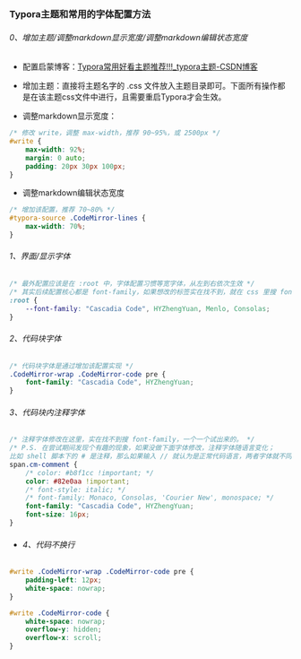 ### Typora主题和常用的字体配置方法

###### 0、增加主题/调整markdown显示宽度/调整markdown编辑状态宽度

- 配置启蒙博客：[Typora常用好看主题推荐!!!_typora主题-CSDN博客](https://blog.csdn.net/weixin_52023681/article/details/120251523)

- 增加主题：直接将主题名字的 .css 文件放入主题目录即可。下面所有操作都是在该主题css文件中进行，且需要重启Typora才会生效。
- 调整markdown显示宽度：

```css
/* 修改 write，调整 max-width，推荐 90~95%，或 2500px */
#write {
    max-width: 92%;
    margin: 0 auto;
    padding: 20px 30px 100px;
}
```

- 调整markdown编辑状态宽度

```css
/* 增加该配置，推荐 70~80% */
#typora-source .CodeMirror-lines {
    max-width: 70%;
}
```



###### 1、界面/显示字体

```css
/* 最外配置应该是在 :root 中，字体配置习惯等宽字体，从左到右依次生效 */
/* 其实后续配置核心都是 font-family，如果想改的标签实在找不到，就在 css 里搜 font-family。XD */
:root {
    --font-family: "Cascadia Code", HYZhengYuan, Menlo, Consolas;
}
```



###### 2、代码块字体

```css
/* 代码块字体是通过增加该配置实现 */
.CodeMirror-wrap .CodeMirror-code pre {
    font-family: "Cascadia Code", HYZhengYuan;
}
```



###### 3、代码块内注释字体

```css
/* 注释字体修改在这里，实在找不到搜 font-family，一个一个试出来的。 */
/* P.S. 在尝试期间发现个有趣的现象，如果没做下面字体修改，注释字体随语言变化；
比如 shell 脚本下的 # 是注释，那么如果输入 // 就认为是正常代码语言，两者字体就不同 */
span.cm-comment {
    /* color: #b8f1cc !important; */
    color: #82e0aa !important;
    /* font-style: italic; */
    /* font-family: Monaco, Consolas, 'Courier New', monospace; */
    font-family: "Cascadia Code", HYZhengYuan;
    font-size: 16px;
}
```



- ###### 4、代码不换行
```css
#write .CodeMirror-wrap .CodeMirror-code pre {
    padding-left: 12px;
    white-space: nowrap;
}

#write .CodeMirror-code {
    white-space: nowrap;
    overflow-y: hidden;
    overflow-x: scroll;
}
```

